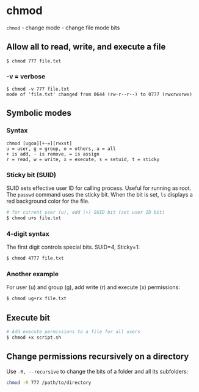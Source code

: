 # chmod

`chmod` - change mode - change file mode bits

## Allow all to read, write, and execute a file
```
$ chmod 777 file.txt
```

### -v = verbose
```
$ chmod -v 777 file.txt
mode of 'file.txt' changed from 0644 (rw-r--r--) to 0777 (rwxrwxrwx)
```

## Symbolic modes

### Syntax
```
chmod [ugoa][+-=][rwxst]
u = user, g = group, o = others, a = all
+ is add, - is remove, = is assign
r = read, w = write, x = execute, s = setuid, t = sticky
```

### Sticky bit (SUID)
SUID sets effective user ID for calling process. Useful for running as root. The `passwd` command uses the sticky bit. When the bit is set, `ls` displays a red background color for the file.
```bash
# for current user (u), add (+) SUID bit (set user ID bit)
$ chmod u+s file.txt
```

### 4-digit syntax
The first digit controls special bits. SUID=4, Sticky=1:
```bash
$ chmod 4777 file.txt
```

### Another example
For user (u) and group (g), add write (r) and execute (x) permissions:
```bash
$ chmod ug+rx file.txt
```

## Execute bit
```bash
# Add execute permissions to a file for all users
$ chmod +x script.sh
```

## Change permissions recursively on a directory
Use `-R, --recursive` to change the bits of a folder and all its subfolders:
```bash
chmod -R 777 /path/to/directory
```
